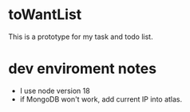 # toWantList
This is a prototype for my task and todo list. 

# dev enviroment notes
- I use node version 18
- if MongoDB won't work, add current IP into atlas.

